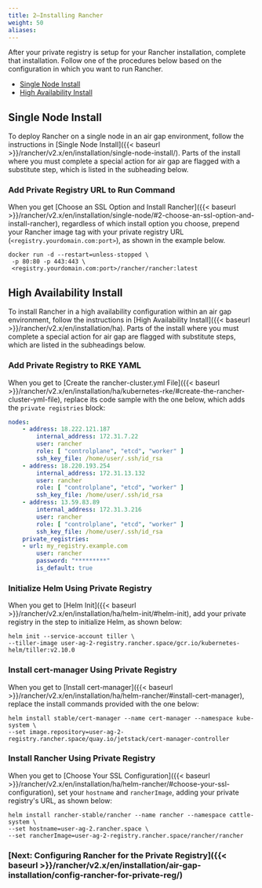 ```yaml
---
title: 2—Installing Rancher
weight: 50
aliases:
---
```


After your private registry is setup for your Rancher installation, complete that installation. Follow one of the procedures below based on the configuration in which you want to run Rancher.

<!-- TOC -->

- [Single Node Install](#single-node-install)
- [High Availability Install](#high-availability-install)

<!-- /TOC -->

## Single Node Install

To deploy Rancher on a single node in an air gap environment, follow the instructions in [Single Node Install]({{< baseurl >}}/rancher/v2.x/en/installation/single-node-install/). Parts of the install where you must complete a special action for air gap are flagged with a substitute step, which is listed in the subheading below.


### Add Private Registry URL to Run Command

When you get [Choose an SSL Option and Install Rancher]({{< baseurl >}}/rancher/v2.x/en/installation/single-node/#2-choose-an-ssl-option-and-install-rancher), regardless of which install option you choose, prepend your Rancher image tag with your private registry URL (`<registry.yourdomain.com:port>`), as shown in the example below. 

```
docker run -d --restart=unless-stopped \
 -p 80:80 -p 443:443 \
 <registry.yourdomain.com:port>/rancher/rancher:latest
```

## High Availability Install

To install Rancher in a high availability configuration within an air gap environment, follow the instructions in [High Availability Install]({{< baseurl >}}/rancher/v2.x/en/installation/ha). Parts of the install where you must complete a special action for air gap are flagged with substitute steps, which are listed in the subheadings below.

### Add Private Registry to RKE YAML

When you get to [Create the rancher-cluster.yml File]({{< baseurl >}}/rancher/v2.x/en/installation/ha/kubernetes-rke/#create-the-rancher-cluster-yml-file), replace its code sample with the one below, which adds the `private registries` block:

```yaml
nodes:
    - address: 18.222.121.187
        internal_address: 172.31.7.22
        user: rancher
        role: [ "controlplane", "etcd", "worker" ]
        ssh_key_file: /home/user/.ssh/id_rsa
    - address: 18.220.193.254
        internal_address: 172.31.13.132
        user: rancher
        role: [ "controlplane", "etcd", "worker" ]
        ssh_key_file: /home/user/.ssh/id_rsa
    - address: 13.59.83.89
        internal_address: 172.31.3.216
        user: rancher
        role: [ "controlplane", "etcd", "worker" ]
        ssh_key_file: /home/user/.ssh/id_rsa
    private_registries:
    - url: my_registry.example.com
        user: rancher
        password: "*********"
        is_default: true
```

### Initialize Helm Using Private Registry

When you get to [Helm Init]({{< baseurl >}}/rancher/v2.x/en/installation/ha/helm-init/#helm-init), add your private registry in the step to initialize Helm, as shown below:

```
helm init --service-account tiller \
--tiller-image user-ag-2-registry.rancher.space/gcr.io/kubernetes-helm/tiller:v2.10.0
```

### Install cert-manager Using Private Registry

When you get to [Install cert-manager]({{< baseurl >}}/rancher/v2.x/en/installation/ha/helm-rancher/#install-cert-manager), replace the install commands provided with the one below:

```
helm install stable/cert-manager --name cert-manager --namespace kube-system \
--set image.repository=user-ag-2-registry.rancher.space/quay.io/jetstack/cert-manager-controller
```

### Install Rancher Using Private Registry

When you get to [Choose Your SSL Configuration]({{< baseurl >}}/rancher/v2.x/en/installation/ha/helm-rancher/#choose-your-ssl-configuration), set your `hostname` and `rancherImage`, adding your private registry's URL, as shown below:

```plain
helm install rancher-stable/rancher --name rancher --namespace cattle-system \
--set hostname=user-ag-2.rancher.space \
--set rancherImage=user-ag-2-registry.rancher.space/rancher/rancher
```

### [Next: Configuring Rancher for the Private Registry]({{< baseurl >}}/rancher/v2.x/en/installation/air-gap-installation/config-rancher-for-private-reg/)